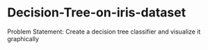 # Decision-Tree-on-iris-dataset
Problem Statement: Create a decision tree classifier and visualize it graphically
